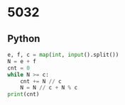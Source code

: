 # 5032

## Python

```python
e, f, c = map(int, input().split())
N = e + f
cnt = 0
while N >= c:
    cnt += N // c
    N = N // c + N % c
print(cnt)

```
